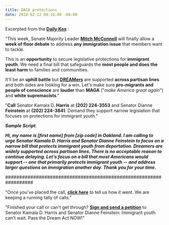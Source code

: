 ```yaml
---
title: DACA protections
date: 2018-02-12 08:16:00 -08:00
---
```


Excerpted from the [**Daily Kos**](https://www.dailykos.com/) :

"This week, Senate Majority Leader [**Mitch McConnell**](https://en.wikipedia.org/wiki/Mitch_McConnell) will finally allow a **week of floor debate** to address **any immigration issue** that members want to tackle.

This is an **opportunity** to secure legislative protections for **immigrant youth**. We need a final bill that safeguards the **most people and does the least harm** to families and communities. 

It'll be an **uphill battle** but [**DREAMers**](https://www.theguardian.com/us-news/2017/sep/04/donald-trump-what-is-daca-dreamers) are supported **across partisan lines** and both sides are looking for a win. Let's make sure **pro-migrants and people of conscience** are **louder** than **MAGA** ("*make America great again*") and **white supremacists**."
  
"**Call** Senator Kamala D. **Harris** at **(202) 224-3553** and Senator Dianne **Feinstein** at **(202) 224-3841**. Demand they support narrow legislation that focuses on protections for immigrant youth."

***Sample Script***:

***Hi, my name is [first name] from [zip code] in Oakland. I am calling to urge Senator Kamala D. Harris and Senator Dianne Feinstein to focus on a narrow bill that protects immigrant youth from deportation. Dreamers are widely supported across partisan lines. There is no acceptable reason to continue delaying. Let's focus on a bill that most Americans would support -- one that primarily protects immigrant youth -- and address larger questions on immigration another day. Thank you for your time.***

##################################################################

"Once you've placed the call, [**click here**](https://www.dailykos.com/campaigns/forms/thank-you-for-advocating-for-narrow-immigrant-youth-bill?detail=emailaction&link_id=1&can_id=e59665c3f3c1222626c02430d1bf6bdb&source=email-us-senators-from-statefull-default-your-state-need-to-hear-from-you-tell-them-to-protect-dreamers&email_referrer=email_300185&email_subject=us-senators-from-statefull-default-your-state-need-to-hear-from-you-tell-them-to-protect-dreamers) to tell us how it went. We are keeping a running tally of calls."

"Finished your call or can't get through? [**Sign and send a petition**](https://www.dailykos.com/campaigns/letters/tell-the-senate-to-prioritize-protecting-immigrant-youth?detail=emailaction&link_id=2&can_id=e59665c3f3c1222626c02430d1bf6bdb&source=email-us-senators-from-statefull-default-your-state-need-to-hear-from-you-tell-them-to-protect-dreamers&email_referrer=email_300185&email_subject=us-senators-from-statefull-default-your-state-need-to-hear-from-you-tell-them-to-protect-dreamers) to Senator Kamala D. Harris and Senator Dianne Feinstein: Immigrant youth can't wait. Pass the Dream Act NOW!"

